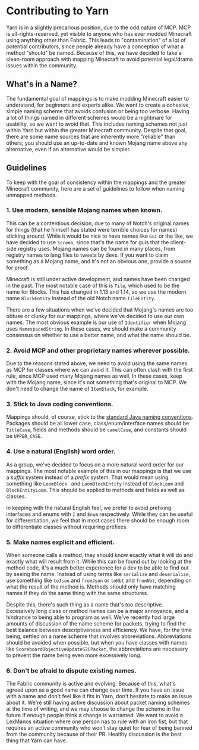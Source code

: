 # Contributing to Yarn

Yarn is in a slightly precarious position, due to the odd nature of MCP. MCP is all-rights-reserved, yet visible to anyone
who has ever modded Minecraft using anything other than Fabric. This leads to "contamination" of a lot of potential
contributors, since people already have a conception of what a method "should" be named. Because of this, we have decided to
take a clean-room approach with mapping Minecraft to avoid potential legal/drama issues within the community.

## What's in a Name?

The fundamental goal of mappings is to make modding Minecraft easier to understand, for beginners and experts alike. We want
to create a cohesive, simple naming scheme that avoids confusion or being too verbose. Having a lot of things named in
different schemes would be a nightmare for usability, so we want to avoid that. This includes naming schemes not just within
Yarn but within the greater Minecraft community. Despite that goal, there are some name sources that are inherently more
"reliable" than others; you should use an up-to-date and known Mojang name above any alternative, even if an alternative
would be simpler.

## Guidelines

To keep with the goal of consistency within the mappings and the greater Minecraft community, here are a set of guidelines to
follow when naming unmapped methods.

### 1. Use modern, sensible Mojang names when known.

This can be a contentious decision, due to many of Notch's original names for things (that he himself has stated were
terrible choices for names) sticking around. While it would be nice to have names like `Gui` or the like, we have decided to
use `Screen`, since that's the name for guis that the client-side registry uses. Mojang names can be found in many places,
from registry names to lang files to tweets by devs. If you want to claim something as a Mojang name, and it's not an obvious
one, provide a source for proof.

Minecraft is still under active development, and names have been changed in the past. The most notable case of this is `Tile`,
which used to be the name for Blocks. This has changed in 1.13 and 1.14, so we use the modern name `BlockEntity` instead of
the old Notch name `TileEntity`.

There are a few situations when we've decided that Mojang's names are too obtuse or clunky for our mappings, where we've
decided to use our own names. The most obvious example is our use of `Identifier` when Mojang uses `NamespacedString`. In
these cases, we should make a community consensus on whether to use a better name, and what the name should be.

### 2. Avoid MCP and other proprietary names wherever possible.

Due to the reasons stated above, we need to avoid using the same names as MCP for classes where we can avoid it. This can
often clash with the first rule, since MCP used many Mojang names as well. In these cases, keep with the Mojang name, since
it's not something that's original to MCP. We don't need to change the name of `ItemStack`, for example.

### 3. Stick to Java coding conventions.

Mappings should, of course, stick to the [standard Java naming conventions](https://www.oracle.com/technetwork/java/javase/documentation/codeconventions-135099.html#367). Packages should be all lower case, class/enum/interface names should be `TitleCase`, fields and methods should be `camelCase`, and constants should be `UPPER_CASE`.

### 4. Use a natural (English) word order.

As a group, we've decided to focus on a more natural word order for our mappings. The most notable example of this in our
mappings is that we use a *suffix* system instead of a *prefix* system. That would mean using something like `LoomBlock ` and
`LoomBlockEntity` instead of `BlockLoom` and `BlockEntityLoom`. This should be applied to methods and fields as well as
classes.

In keeping with the natural English feel, we prefer to avoid prefixing interfaces and enums with `I` and `Enum` respectively.
While they can be useful for differentiation, we feel that in most cases there should be enough room to differentiate
classes without requiring prefixes.

### 5. Make names explicit and efficient.

When someone calls a method, they should know exactly what it will do and exactly what will result from it. While this can be
found out by looking at the method code, it's a much better experience for a dev to be able to find out by seeing the name.
Instead of using terms like `serialize` and `deserialize`, use something like `toJson` and `fromJson` or `toNbt` and
`fromNbt`, depending on what the result of the method is. Methods should only have matching names if they do the same thing
with the same structures.

Despite this, there's such thing as a name that's *too* descriptive. Excessively long class or method names can be a major
annoyance, and a hindrance to being able to program as well. We've recently had large amounts of discussion of the name
scheme for packets, trying to find the best balance between descriptiveness and efficiency. We have, for the time being,
settled on a name scheme that involves abbreviations. Abbreviations should be avoided when possible, but when you have
classes with names like `ScoreboardObjectiveUpdateS2CPacket`, the abbreviations are necessary to prevent the name being
even more excessively long.

### 6. Don't be afraid to dispute existing names.

The Fabric community is active and evolving. Because of this, what's agreed upon as a good name can change over time. If you
have an issue with a name and don't feel like it fits in Yarn, don't hesitate to make an issue about it. We're still having
active discussion about packet naming schemes at the time of writing, and we may choose to change the scheme in the future if
enough people think a change is warranted. We want to avoid a LexManos situation where one person has to rule with an iron
fist, but that requires an active community who won't stay quiet for fear of being banned from the community because of their
PR. Healthy discussion is the best thing that Yarn can have.
